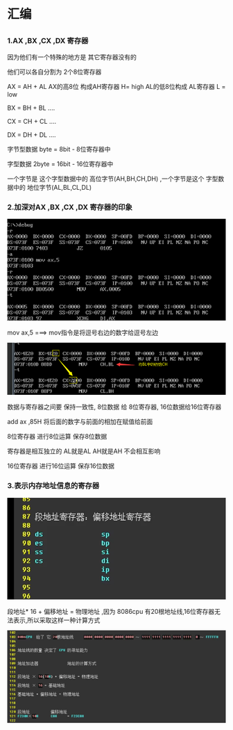 # 汇编

## 

### 1.AX ,BX ,CX ,DX 寄存器

因为他们有一个特殊的地方是 其它寄存器没有的



他们可以各自分割为 2个8位寄存器



AX = AH + AL AX的高8位 构成AH寄存器 H= high AL的低8位构成 AL寄存器 L = low

BX = BH + BL ....

CX = CH + CL ....

DX = DH + DL ....



字节型数据  byte =  8bit - 8位寄存器中

字型数据    2byte = 16bit - 16位寄存器中

一个字节是 这个字型数据中的 高位字节(AH,BH,CH,DH) ,一个字节是这个 字型数据中的 地位字节(AL,BL,CL,DL)



### 2.加深对AX ,BX ,CX ,DX 寄存器的印象

![image-20220627211530419](汇编.assets/image-20220627211530419.png)



mov ax,5  ===>  mov指令是将逗号右边的数字给逗号左边

![image-20220627212454813](汇编.assets/image-20220627212454813.png)



数据与寄存器之间要 保持一致性, 8位数据 给 8位寄存器, 16位数据给16位寄存器



add ax ,85H 将后面的数字与前面的相加在赋值给前面



8位寄存器 进行8位运算  保存8位数据



寄存器是相互独立的  AL就是AL  AH就是AH 不会相互影响



16位寄存器 进行16位运算  保存16位数据



### 3.表示内存地址信息的寄存器



![image-20220630220831845](汇编.assets/image-20220630220831845.png)



段地址* 16 + 偏移地址 = 物理地址 ,因为 8086cpu 有20根地址线,16位寄存器无法表示,所以采取这样一种计算方式

![image-20220630220735248](汇编.assets/image-20220630220735248.png)























